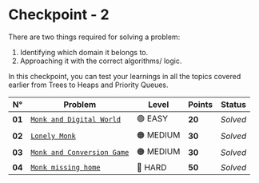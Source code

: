 # Checkpoint - 2

There are two things required for solving a problem:

1. Identifying which domain it belongs to.
2. Approaching it with the correct algorithms/ logic.

In this checkpoint, you can test your learnings in all the topics covered earlier from Trees to Heaps and Priority Queues.

| N°     | Problem                                                            | Level     | Points | Status   |
| ------ | ------------------------------------------------------------------ | --------- | ------ | -------- |
| **01** | [`Monk and Digital World`](./Monk-and-Digital-World/README.md)     | 🟢 EASY   | **20** | _Solved_ |
| **02** | [`Lonely Monk`](./Lonely-Monk/README.md)                           | 🟠 MEDIUM | **30** | _Solved_ |
| **03** | [`Monk and Conversion Game`](./Monk-and-Conversion-Game/README.md) | 🟠 MEDIUM | **30** | _Solved_ |
| **04** | [`Monk missing home`](./Monk-missing-home/README.md)               | 🔴 HARD   | **50** | _Solved_ |
